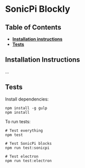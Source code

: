 # SonicPi Blockly

## Table of Contents
* **[Installation instructions](#installations)**
* **[Tests](#tests)**

<a name="installations"></a>
## Installation Instructions
...

<a name="tests"></a>
## Tests
Install dependencies:

```text
npm install -g gulp
npm install
```

To run tests:
```text
# Test everything
npm test

# Test SonicPi blocks
npm run test:sonicpi

# Test electron
npm run test:electron
```